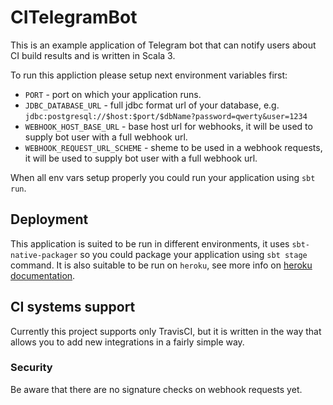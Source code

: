 # CITelegramBot

This is an example application of Telegram bot that can notify users about CI build results and is written in Scala 3.

To run this appliction please setup next environment variables first:
* `PORT`                      - port on which your application runs.
* `JDBC_DATABASE_URL`         - full jdbc format url of your database, e.g. `jdbc:postgresql://$host:$port/$dbName?password=qwerty&user=1234`
* `WEBHOOK_HOST_BASE_URL`     - base host url for webhooks, it will be used to supply bot user with a full webhook url.
* `WEBHOOK_REQUEST_URL_SCHEME` - sheme to be used in a webhook requests, it will be used to supply bot user with a full webhook url.

When all env vars setup properly you could run your application using `sbt run`.

## Deployment
This application is suited to be run in different environments, it uses `sbt-native-packager` so you could package your application using `sbt stage` command. It is also suitable to be run on `heroku`, see more info on [heroku documentation](https://devcenter.heroku.com/articles/getting-started-with-scala).

## CI systems support
Currently this project supports only TravisCI, but it is written in the way that allows you to add new integrations in a fairly simple way.

### Security
Be aware that there are no signature checks on webhook requests yet.